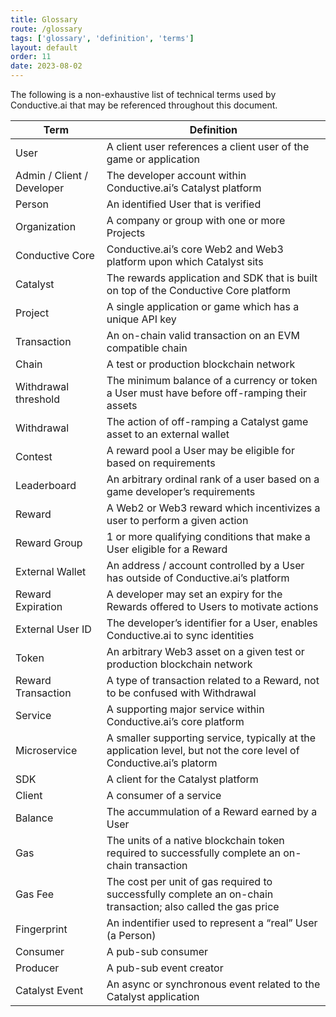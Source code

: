 ```yaml
---
title: Glossary
route: /glossary
tags: ['glossary', 'definition', 'terms']
layout: default
order: 11
date: 2023-08-02
---
```

The following is a non-exhaustive list of technical terms used by Conductive.ai that may be referenced throughout this document.

| Term | Definition |
| --- | --- |
| User | A client user references a client user of the game or application |
| Admin / Client / Developer | The developer account within Conductive.ai’s Catalyst platform |
| Person | An identified User that is verified |
| Organization | A company or group with one or more Projects |
| Conductive Core | Conductive.ai’s core Web2 and Web3 platform upon which Catalyst sits |
| Catalyst | The rewards application and SDK that is built on top of the Conductive Core platform |
| Project | A single application or game which has a unique API key |
| Transaction | An on-chain valid transaction on an EVM compatible chain |
| Chain | A test or production blockchain network |
| Withdrawal threshold | The minimum balance of a currency or token a User must have before off-ramping their assets  |
| Withdrawal | The action of off-ramping a Catalyst game asset to an external wallet |
| Contest | A reward pool a User may be eligible for based on requirements |
| Leaderboard | An arbitrary ordinal rank of a user based on a game developer’s requirements |
| Reward | A Web2 or Web3 reward which incentivizes a user to perform a given action |
| Reward Group | 1 or more qualifying conditions that make a User eligible for a Reward |
| External Wallet | An address / account controlled by a User has outside of Conductive.ai’s platform |
| Reward Expiration | A developer may set an expiry for the Rewards offered to Users to motivate actions |
| External User ID | The developer’s identifier for a User, enables Conductive.ai to sync identities |
| Token | An arbitrary Web3 asset on a given test or production blockchain network |
| Reward Transaction | A type of transaction related to a Reward, not to be confused with Withdrawal |
| Service | A supporting major service within Conductive.ai’s core platform |
| Microservice  | A smaller supporting service, typically at the application level, but not the core level of Conductive.ai’s platorm |
| SDK | A client for the Catalyst platform |
| Client | A consumer of a service |
| Balance | The accummulation of a Reward earned by a User |
| Gas | The units of a native blockchain token required to successfully complete an on-chain transaction |
| Gas Fee | The cost per unit of gas required to successfully complete an on-chain transaction; also called the gas price |
| Fingerprint | An indentifier used to represent a “real” User (a Person) |
| Consumer | A pub-sub consumer |
| Producer | A pub-sub event creator |
| Catalyst Event | An async or synchronous event related to the Catalyst application |